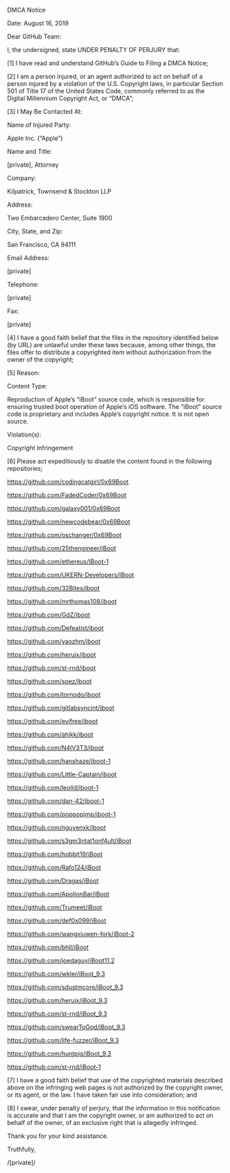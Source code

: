 DMCA Notice  
  
   
  
Date: August 16, 2019  
  
   
  
Dear GitHub Team:  
  
   
  
I, the undersigned, state UNDER PENALTY OF PERJURY that:  
  
   
  
[1]        I have read and understand GitHub’s Guide to Filing a DMCA Notice;  
  
   
  
[2]        I am a person injured, or an agent authorized to act on behalf of a person injured by a violation of the U.S. Copyright laws, in particular Section 501 of Title 17 of the United States Code, commonly referred to as the Digital Millennium Copyright Act, or “DMCA”;  
  
   
  
[3]        I May Be Contacted At:  
  
   
  
Name of Injured Party:  
  
Apple Inc. (“Apple”)  
  
Name and Title:  
  
[private], Attorney  
  
Company:  
  
Kilpatrick, Townsend & Stockton LLP  
  
Address:  
  
Two Embarcadero Center, Suite 1900  
  
City, State, and Zip:  
  
San Francisco, CA 94111  
  
Email Address:  
  
[private]   
  
Telephone:  
  
[private]  
  
Fax:  
  
[private]  
  
   
  
[4]        I have a good faith belief that the files in the repository identified below (by URL) are unlawful under these laws because, among other things, the files offer to distribute a copyrighted item without authorization from the owner of the copyright;  
  
   
  
[5]        Reason:  
  
   
  
Content Type:  
  
Reproduction of Apple’s “iBoot” source code, which is responsible for ensuring trusted boot operation of Apple’s iOS software. The “iBoot” source code is proprietary and includes Apple’s copyright notice. It is not open source.  
  
Violation(s):  
  
Copyright Infringement  
  
   
  
[6]        Please act expeditiously to disable the content found in the following repositories;  
  
   
  
https://github.com/codingcatgirl/0x69Boot  
  
https://github.com/FadedCoder/0x69Boot  
  
https://github.com/galaxy001/0x69Boot  
  
https://github.com/newcodebear/0x69Boot  
  
https://github.com/oschanger/0x69Boot  
  
https://github.com/25thengineer/iBoot  
  
https://github.com/ethereus/IBoot-1  
  
https://github.com/UKERN-Developers/IBoot  
  
https://github.com/32Bites/iboot  
  
https://github.com/mrthomas108/iboot  
  
https://github.com/GdZ/iboot  
  
https://github.com/Defeatist/iboot  
  
https://github.com/yaozhm/iboot  
  
https://github.com/heruix/iboot  
  
https://github.com/st-rnd/iboot  
  
https://github.com/soez/iboot  
  
https://github.com/tornodo/iboot  
  
https://github.com/gitlabsyncint/iboot  
  
https://github.com/evifree/iboot  
  
https://github.com/ahjkk/iboot  
  
https://github.com/N4IV3T3/iboot  
  
https://github.com/hanshaze/iboot-1  
  
https://github.com/Little-Captain/iboot  
  
https://github.com/leolld/iboot-1  
  
https://github.com/dan-42/iboot-1  
  
https://github.com/poppopjmp/iboot-1  
  
https://github.com/nguyenxk/iboot  
  
https://github.com/s3gm3ntat1onf4ult/iBoot  
  
https://github.com/hobbit19/iBoot  
  
https://github.com/Rafo124/iBoot  
  
https://github.com/Dragas/iBoot  
  
https://github.com/ApollonBar/iBoot  
  
https://github.com/Trumeet/iBoot  
  
https://github.com/def0x099/iBoot  
  
https://github.com/wangxiuwen-fork/iBoot-2  
  
https://github.com/bhll/iBoot  
  
https://github.com/joedaguy/iBoot11.2  
  
https://github.com/wkler/iBoot_9.3  
  
https://github.com/sdustmcore/iBoot_9.3  
  
https://github.com/heruix/iBoot_9.3  
  
https://github.com/st-rnd/iBoot_9.3  
  
https://github.com/swearToGod/iBoot_9.3  
  
https://github.com/life-fuzzer/iBoot_9.3  
  
https://github.com/huntpig/iBoot_9.3  
  
https://github.com/st-rnd/iBoot-1  
  
   
  
[7]        I have a good faith belief that use of the copyrighted materials described above on the infringing web pages is not authorized by the copyright owner, or its agent, or the law. I have taken fair use into consideration; and  
  
   
  
[8]        I swear, under penalty of perjury, that the information in this notification is accurate and that I am the copyright owner, or am authorized to act on behalf of the owner, of an exclusive right that is allegedly infringed.  
  
   
  
   
  
Thank you for your kind assistance.  
  
   
  
Truthfully,  
  
   
  
/[private]/  
